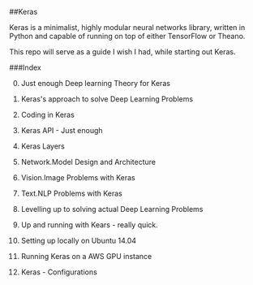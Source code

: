 ##Keras

Keras is a minimalist, highly modular neural networks library, written in Python and capable of running on top of either TensorFlow or Theano.

This repo will serve as a guide I wish I had, while starting out Keras.

###Index

0. Just enough Deep learning Theory for Keras

1. Keras's approach to solve Deep Learning Problems

2. Coding in Keras

3. Keras API - Just enough

4. Keras Layers

5. Network.Model Design and Architecture

6. Vision.Image Problems with Keras

7. Text.NLP Problems with Keras

8. Levelling up to solving actual Deep Learning Problems

9. Up and running with Kears - really quick.

10. Setting up locally on Ubuntu 14.04

11. Running  Keras on a AWS GPU instance

12. Keras - Configurations



